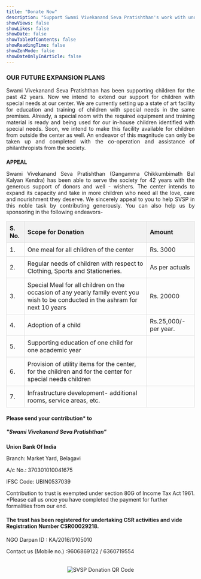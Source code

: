 ```yaml
---
title: "Donate Now"
description: "Support Swami Vivekanand Seva Pratishthan's work with underprivileged children and women. Your donation makes a difference."
showViews: false
showLikes: false
showDate: false
showTableOfContents: false
showReadingTime: false
showZenMode: false
showDateOnlyInArticle: false
---
```

### OUR FUTURE EXPANSION PLANS

<p style="text-align: justify;">Swami Vivekanand Seva Pratishthan has been supporting children for the past 42 years. Now we intend to extend our support for children with special needs at our center. We are currently setting up a state of art facility for education and training of children with special needs in the same premises. Already, a special room with the required equipment and training material is ready and being used for our in-house children identified with special needs. Soon, we intend to make this facility available for children from outside the center as well. An endeavor of this magnitude can only be taken up and completed with the co-operation and assistance of philanthropists from the society.</p>

<h4 style="margin-top:1.5em; margin-bottom: 1em;">APPEAL</h4>

<p style="text-align: justify;">Swami Vivekanand Seva Pratishthan (Gangamma Chikkumbimath Bal Kalyan Kendra) has been able to serve the society for 42 years with the generous support of donors and well - wishers. The center intends to expand its capacity and take in more children who need all the love, care and nourishment they deserve. We sincerely appeal to you to help SVSP in this noble task by contributing generously. You can also help us by sponsoring in the following endeavors-</p>

<table style="width: 100%; border-collapse: collapse; margin-bottom: 1rem;">
    <thead>
        <tr style="background-color: #f2f2f2;">
            <th style="padding: 8px; border: 1px solid #ddd; text-align: left;">S. No.</th>
            <th style="padding: 8px; border: 1px solid #ddd; text-align: left;">Scope for Donation</th>
            <th style="padding: 8px; border: 1px solid #ddd; text-align: left;">Amount</th>
        </tr>
    </thead>
    <tbody>
        <tr>
            <td style="padding: 8px; border: 1px solid #ddd; text-align: left;">1.</td>
            <td style="padding: 8px; border: 1px solid #ddd; text-align: left;">One meal for all children of the center</td>
            <td style="padding: 8px; border: 1px solid #ddd; text-align: left;">Rs. 3000</td>
        </tr>
        <tr>
            <td style="padding: 8px; border: 1px solid #ddd; text-align: left;">2.</td>
            <td style="padding: 8px; border: 1px solid #ddd; text-align: left;">Regular needs of children with respect to Clothing, Sports and Stationeries.</td>
            <td style="padding: 8px; border: 1px solid #ddd; text-align: left;">As per actuals</td>
        </tr>
        <tr>
            <td style="padding: 8px; border: 1px solid #ddd; text-align: left;">3.</td>
            <td style="padding: 8px; border: 1px solid #ddd; text-align: left;">Special Meal for all children on the occasion of any yearly family event you wish to be conducted in the ashram for next 10 years</td>
            <td style="padding: 8px; border: 1px solid #ddd; text-align: left;">Rs. 20000</td>
        </tr>
        <tr>
            <td style="padding: 8px; border: 1px solid #ddd; text-align: left;">4.</td>
            <td style="padding: 8px; border: 1px solid #ddd; text-align: left;">Adoption of a child</td>
            <td style="padding: 8px; border: 1px solid #ddd; text-align: left;">Rs.25,000/-per year.</td>
        </tr>
        <tr>
            <td style="padding: 8px; border: 1px solid #ddd; text-align: left;">5.</td>
            <td style="padding: 8px; border: 1px solid #ddd; text-align: left;">Supporting education of one child for one academic year</td>
            <td style="padding: 8px; border: 1px solid #ddd; text-align: left;"></td>
        </tr>
        <tr>
            <td style="padding: 8px; border: 1px solid #ddd; text-align: left;">6.</td>
            <td style="padding: 8px; border: 1px solid #ddd; text-align: left;">Provision of utility items for the center, for the children and for the center for special needs children</td>
            <td style="padding: 8px; border: 1px solid #ddd; text-align: left;"></td>
        </tr>
         <tr>
            <td style="padding: 8px; border: 1px solid #ddd; text-align: left;">7.</td>
            <td style="padding: 8px; border: 1px solid #ddd; text-align: left;">Infrastructure development- additional rooms, service areas, etc.</td>
            <td style="padding: 8px; border: 1px solid #ddd; text-align: left;"></td>
        </tr>
    </tbody>
</table>

#### Please send your contribution* to

##### "Swami Vivekanand Seva Pratishthan"
<p><b> Union Bank Of India </b></p>
<p>Branch: Market Yard, Belagavi</p>
<p>A/c No.: 370301010041675</p>
<p>IFSC Code: UBIN0537039</p>
<p>Contribution to trust is exempted under section 80G of Income Tax Act 1961. *Please call us once you have completed the payment for further formalities from our end.</p>

#### The trust has been registered for undertaking CSR activities and vide Registration Number CSR00029218.
<p>NGO Darpan ID : KA/2016/0105010</p>
<p>Contact us (Mobile no.) :9606869122 / 6360719554</p>
<div style="text-align: center; margin-top: 2rem;">
   <img src="/img/payment-qr.webp" alt="SVSP Donation QR Code">
</div>